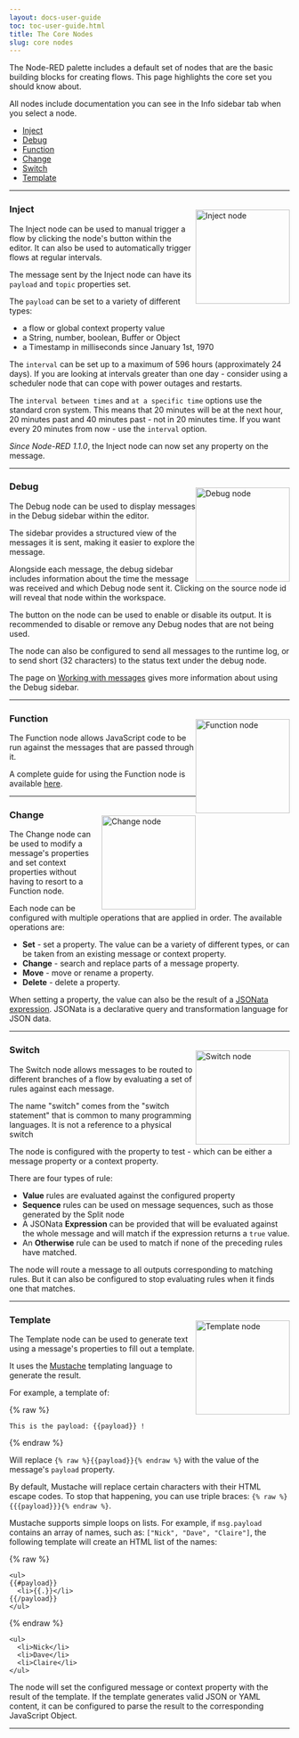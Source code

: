 ```yaml
---
layout: docs-user-guide
toc: toc-user-guide.html
title: The Core Nodes
slug: core nodes
---
```


The Node-RED palette includes a default set of nodes that are the basic building
blocks for creating flows. This page highlights the core set you should know about.

All nodes include documentation you can see in the Info sidebar tab when you select a node.

- [Inject](#inject)
- [Debug](#debug)
- [Function](#function)
- [Change](#change)
- [Switch](#switch)
- [Template](#template)

***

<img alt="Inject node" style="float: right; margin-top: 20px;" src="/docs/user-guide/images/node_inject.png" width="169px">

### Inject

The Inject node can be used to manual trigger a flow by clicking the node's button
within the editor. It can also be used to automatically trigger flows at regular
intervals.

The message sent by the Inject node can have its `payload` and `topic` properties
set.

The `payload` can be set to a variety of different types:

 - a flow or global context property value
 - a String, number, boolean, Buffer or Object
 - a Timestamp in milliseconds since January 1st, 1970

The `interval` can be set up to a maximum of 596 hours (approximately 24 days).
If you are looking at intervals greater than one day - consider using a scheduler node that can cope with power outages and restarts.

The `interval between times` and `at a specific time` options use the standard cron system. This means that 20 minutes will be at the next hour, 20 minutes past and 40 minutes past - not in 20 minutes time. If you want every 20 minutes from now - use the `interval` option.

*Since Node-RED 1.1.0*, the Inject node can now set any property on the message.

***

<img alt="Debug node" style="float: right; margin-top: 20px;" src="/docs/user-guide/images/node_debug.png" width="169px">

### Debug

The Debug node can be used to display messages in the Debug sidebar within the editor.

The sidebar provides a structured view of the messages it is sent, making it easier
to explore the message.

Alongside each message, the debug sidebar includes information about the time the message
was received and which Debug node sent it. Clicking on the source node id will reveal
that node within the workspace.

The button on the node can be used to enable or disable its output. It is recommended
to disable or remove any Debug nodes that are not being used.

The node can also be configured to send all messages to the runtime log, or to
send short (32 characters) to the status text under the debug node.

The page on [Working with messages](/docs/user-guide/messages) gives more
information about using the Debug sidebar.

***

<img alt="Function node" style="float: right; margin-top: 20px;" src="/docs/user-guide/images/node_function.png" width="169px">

### Function

The Function node allows JavaScript code to be run against the messages that are
passed through it.

A complete guide for using the Function node is available [here](/docs/user-guide/writing-functions).

***

<img alt="Change node" style="float: right; margin-top: 20px;" src="/docs/user-guide/images/node_change.png" width="169px">

### Change

The Change node can be used to modify a message's properties and set context properties
without having to resort to a Function node.

Each node can be configured with multiple operations that are applied in order. The
available operations are:

 - **Set** - set a property. The value can be a variety of different types, or
   can be taken from an existing message or context property.
 - **Change** - search and replace parts of a message property.
 - **Move** - move or rename a property.
 - **Delete** - delete a property.

When setting a property, the value can also be the result of a [JSONata expression](https://jsonata.org).
JSONata is a declarative query and transformation language for JSON data.

***

<img alt="Switch node" style="float: right; margin-top: 20px;" src="/docs/user-guide/images/node_switch.png" width="169px">

### Switch


The Switch node allows messages to be routed to different branches of a flow by
evaluating a set of rules against each message.

<div class="doc-callout">The name "switch" comes from the "switch statement" that
is common to many programming languages. It is not a reference to a physical
switch</div>

The node is configured with the property to test - which can be either a message
property or a context property.

There are four types of rule:

 - **Value** rules are evaluated against the configured property
 - **Sequence** rules can be used on message sequences, such as those generated
   by the Split node
 - A JSONata **Expression** can be provided that will be evaluated against the
   whole message and will match if the expression returns a `true` value.
 - An **Otherwise** rule can be used to match if none of the preceding rules have
   matched.

The node will route a message to all outputs corresponding to matching rules. But
it can also be configured to stop evaluating rules when it finds one that matches.

***

<img alt="Template node" style="float: right; margin-top: 20px;" src="/docs/user-guide/images/node_template.png" width="169px">

### Template


The Template node can be used to generate text using a message's properties to
fill out a template.

It uses the [Mustache](https://mustache.github.io/mustache.5.html) templating
language to generate the result.

For example, a template of:

{% raw %}
```
This is the payload: {{payload}} !
```
{% endraw %}

Will replace `{% raw %}{{payload}}{% endraw %}` with the value of the message's `payload` property.

By default, Mustache will replace certain characters with their HTML escape codes.
To stop that happening, you can use triple braces: `{% raw %}{{{payload}}}{% endraw %}`.

Mustache supports simple loops on lists. For example, if `msg.payload` contains
an array of names, such as: `["Nick", "Dave", "Claire"]`, the following template
will create an HTML list of the names:

{% raw %}
```
<ul>
{{#payload}}
  <li>{{.}}</li>
{{/payload}}
</ul>
```
{% endraw %}


```
<ul>
  <li>Nick</li>
  <li>Dave</li>
  <li>Claire</li>
</ul>
```

The node will set the configured message or context property with the result of
the template. If the template generates valid JSON or YAML content, it can be
configured to parse the result to the corresponding JavaScript Object.

***
